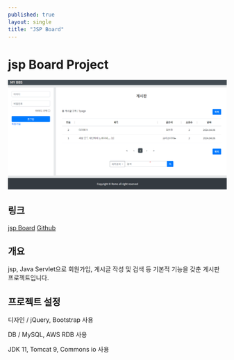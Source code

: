 ```yaml
---
published: true
layout: single
title: "JSP Board"
---
```


# jsp Board Project


![Alt 게시판 화면 캡쳐](../assets/images/portimg2.png)


링크
---

[jsp Board]()
[Github](https://github.com/romero9919/jspBoard)


개요
---

jsp, Java Servlet으로 회원가입, 게시글 작성 및 검색 등 기본적 기능을 갖춘 게시판 프로젝트입니다.


프로젝트 설정
---

디자인 / jQuery, Bootstrap 사용

DB / MySQL, AWS RDB 사용

JDK 11, Tomcat 9, Commons io 사용

